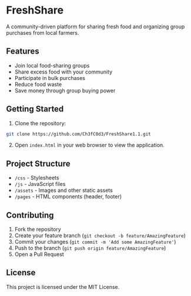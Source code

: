 # FreshShare

A community-driven platform for sharing fresh food and organizing group purchases from local farmers.

## Features

- Join local food-sharing groups
- Share excess food with your community
- Participate in bulk purchases
- Reduce food waste
- Save money through group buying power

## Getting Started

1. Clone the repository:
```bash
git clone https://github.com/Ch3fC0d3/FreshShare1.1.git
```

2. Open `index.html` in your web browser to view the application.

## Project Structure

- `/css` - Stylesheets
- `/js` - JavaScript files
- `/assets` - Images and other static assets
- `/pages` - HTML components (header, footer)

## Contributing

1. Fork the repository
2. Create your feature branch (`git checkout -b feature/AmazingFeature`)
3. Commit your changes (`git commit -m 'Add some AmazingFeature'`)
4. Push to the branch (`git push origin feature/AmazingFeature`)
5. Open a Pull Request

## License

This project is licensed under the MIT License.